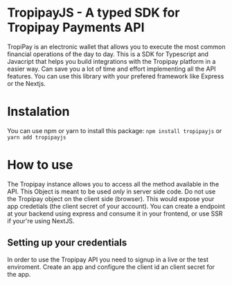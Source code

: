TropipayJS - A typed SDK for Tropipay Payments API
===========

TropiPay is an electronic wallet that allows you to execute the most common financial operations of the day to day. This is a SDK for Typescript and Javacript that helps you build integrations with the Tropipay platform in a easier way. Can save you a lot of time and effort implementing all the API features. You can use this library with your prefered framework like Express or the Nextjs.

# Instalation
You can use npm or yarn to install this package:
`npm install tropipayjs` or
`yarn add tropipayjs`

# How to use
The Tropipay instance allows you to access all the method available in the API. This Object is meant to be used *only* in server side code. Do not use the Tropipay object on the client side (browser). This would expose your app credetials (the client secret of your account). You can create a endpoint at your backend using express and consume it in your frontend, or use SSR if your're using NextJS.

## Setting up your credentials
In order to use the Tropipay API you need to signup in a live or the test enviroment. Create an app and configure the client id an client secret for the app.




